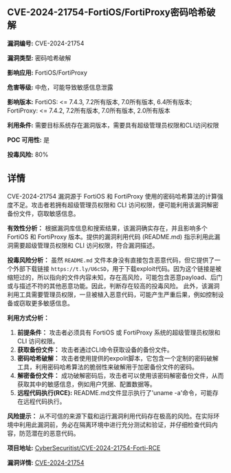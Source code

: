 ## CVE-2024-21754-FortiOS/FortiProxy密码哈希破解

**漏洞编号:** CVE-2024-21754

**漏洞类型:** 密码哈希破解

**影响应用:** FortiOS/FortiProxy

**危害等级:** 中危，可能导致敏感信息泄露

**影响版本:** FortiOS: <= 7.4.3, 7.2所有版本, 7.0所有版本, 6.4所有版本; FortiProxy: <= 7.4.2, 7.2所有版本, 7.0所有版本, 2.0所有版本

**利用条件:** 需要目标系统存在漏洞版本，需要具有超级管理员权限和CLI访问权限

**POC 可用性:** 是

**投毒风险:** 80%

## 详情

CVE-2024-21754 漏洞源于 FortiOS 和 FortiProxy 使用的密码哈希算法的计算强度不足。攻击者若拥有超级管理员权限和 CLI 访问权限，便可能利用该漏洞解密备份文件，窃取敏感信息。

**有效性分析：**
根据漏洞库信息和搜索结果，该漏洞确实存在，并且影响多个 FortiOS 和 FortiProxy 版本。提供的漏洞利用代码 (README.md) 指示利用此漏洞需要超级管理员权限和 CLI 访问权限，符合漏洞描述。

**投毒风险分析：**
虽然 `README.md` 文件本身没有直接包含恶意代码，但它提供了一个外部下载链接 `https://t.ly/U6cSD`，用于下载exploit代码。因为这个链接是被缩短过的，所以指向的文件内容未知，存在高风险，可能包含恶意payload、后门或与描述不符的其他恶意功能。因此，判断存在较高的投毒风险。
此外，该漏洞利用工具需要管理员权限，一旦被植入恶意代码，可能产生严重后果，例如控制设备或窃取更多敏感信息。

**利用方式分析：**
1.  **前提条件：** 攻击者必须具有 FortiOS 或 FortiProxy 系统的超级管理员权限和 CLI 访问权限。
2.  **获取备份文件：** 攻击者通过CLI命令获取设备的备份文件。
3.  **密码哈希破解：** 攻击者使用提供的expolit脚本，它包含一个定制的密码破解工具，利用密码哈希算法的脆弱性来破解用于加密备份文件的密码。
4.  **解密备份文件：** 成功破解密码后，攻击者可以使用该密码解密备份文件，从而获取其中的敏感信息，例如用户凭据、配置数据等。
5.  **远程代码执行(RCE):** README.md文件显示执行了'uname -a'命令，可能存在远程代码执行。

**风险提示：** 从不可信的来源下载和运行漏洞利用代码存在极高的风险。在实际环境中利用此漏洞前，务必在隔离环境中进行充分测试和验证，并仔细检查代码内容，防范潜在的恶意代码。

**项目地址:** [CyberSecuritist/CVE-2024-21754-Forti-RCE](https://github.com/CyberSecuritist/CVE-2024-21754-Forti-RCE)

**漏洞详情:** [CVE-2024-21754](https://nvd.nist.gov/vuln/detail/CVE-2024-21754)